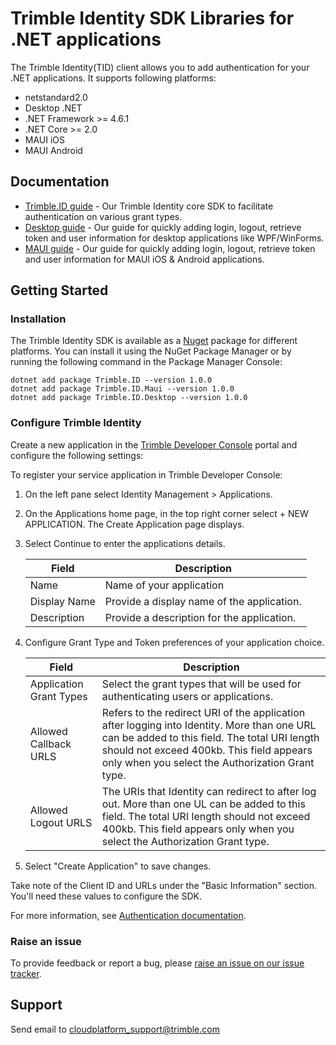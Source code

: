 # Trimble Identity SDK Libraries for .NET applications

The Trimble Identity(TID) client allows you to add authentication for your .NET applications. It supports following platforms:

- netstandard2.0
- Desktop .NET
- .NET Framework >= 4.6.1
- .NET Core >= 2.0
- MAUI iOS 
- MAUI Android

## Documentation

- [Trimble.ID guide](./docs/core/Index.md) - Our Trimble Identity core SDK to facilitate authentication on various grant types.
- [Desktop guide](./docs/desktop/Index.md) - Our guide for quickly adding login, logout, retrieve token and user information for desktop applications like WPF/WinForms.
- [MAUI guide](./docs/Maui/Index.md) - Our guide for quickly adding login, logout, retrieve token and user information for MAUI iOS & Android applications.

## Getting Started

### Installation

The Trimble Identity SDK is available as a [Nuget](https://www.nuget.org/packages?q=Trimble.ID) package for different platforms. You can install it using the NuGet Package Manager or by running the following command in the Package Manager Console:

```
dotnet add package Trimble.ID --version 1.0.0
dotnet add package Trimble.ID.Maui --version 1.0.0
dotnet add package Trimble.ID.Desktop --version 1.0.0
```

### Configure Trimble Identity

Create a new application in the [Trimble Developer Console](https://beta.console.trimble.com/home) portal and configure the following settings:

To register your service application in Trimble Developer Console:

1. On the left pane select Identity Management > Applications.

2. On the Applications home page, in the top right corner select + NEW APPLICATION. The Create Application page displays.

3. Select Continue to enter the applications details.

    | Field       | Description |
    | ----------- | ----------- |
    | Name        | Name of your application                    |
    | Display Name| Provide a display name of the application.  |
    | Description | Provide a description for the application.  |

4. Configure Grant Type and Token preferences of your application choice.

    | Field       | Description |
    | ----------- | ----------- |
    | Application Grant Types        | Select the grant types that will be used for authenticating users or applications.                    |
    | Allowed Callback URLS| Refers to the redirect URI of the application after logging into Identity. More than one URL can be added to this field. The total URI length should not exceed 400kb. This field appears only when you select the Authorization Grant type.  |
    | Allowed Logout URLS | The URIs that Identity can redirect to after log out. More than one UL can be added to this field. The total URI length should not exceed 400kb. This field appears only when you select the Authorization Grant type.  |

5. Select "Create Application" to save changes.

Take note of the Client ID and URLs under the "Basic Information" section. You'll need these values to configure the SDK.

For more information, see [Authentication documentation](https://developer.trimble.com/docs/authentication).

### Raise an issue

To provide feedback or report a bug, please [raise an issue on our issue tracker](https://github.com/trimble-oss/tcp-sdk-docs-for-net/issues).

## <a name="support">Support</a>

Send email to [cloudplatform_support@trimble.com](mailto:cloudplatform_support@trimble.com)
